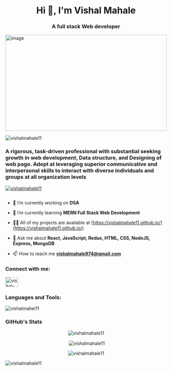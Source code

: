 <h1 align="center">Hi 👋, I'm Vishal Mahale</h1>
<h3 align="center">A full stack Web developer</h3>
<img height="300px" width="100%"  src="https://media-exp1.licdn.com/dms/image/C4D16AQFDUsBYLQRtRg/profile-displaybackgroundimage-shrink_350_1400/0/1656051157737?e=1669248000&v=beta&t=tTA28EQJZA23h2lDwz08sDbBqVrAuZx_TJV6rE5ZiwM" alt="image"/>

<p align="left"> <img src="https://komarev.com/ghpvc/?username=vishalmahale11&label=Profile%20views&color=0e75b6&style=flat" alt="vishalmahale11" /> </p>
<h3>A rigorous, task-driven professional with substantial
seeking growth in web development, Data structure,
and Designing of web page. Adept at leveraging
superior communicative and interpersonal skills to
interact with diverse individuals and groups at all
organization levels</h3>

<p align="left"> <a href="https://github.com/ryo-ma/github-profile-trophy"><img src="https://github-profile-trophy.vercel.app/?username=vishalmahale11" alt="vishalmahale11" /></a> </p>

<p align="left"> <a href="https://twitter.com/" target="blank"><img src="https://img.shields.io/twitter/follow/?logo=twitter&style=for-the-badge" alt="" /></a> </p>

- 🔭 I’m currently working on **DSA**

- 🌱 I’m currently learning **MERN Full Stack Web Development**

- 👨‍💻 All of my projects are available at [https://vishalmahale11.github.io/](https://vishalmahale11.github.io/)

- 💬 Ask me about **React, JavaScript, Redux, HTML, CSS, NodeJS, Express, MongoDB**

- 📫 How to reach me **vishalmahale974@gmail.com**

<h3 align="left">Connect with me:</h3>
<p align="left">
<a href="https://linkedin.com/in/vishal-mahale-87688a192" target="blank"><img align="center" src="https://raw.githubusercontent.com/rahuldkjain/github-profile-readme-generator/master/src/images/icons/Social/linked-in-alt.svg" alt="vishal-mahale-87688a192" height="30" width="40" /></a>

</p>

<h3 align="left">Languages and Tools:</h3>
<!-- <p align="left"> <a href="https://babeljs.io/" target="_blank" rel="noreferrer"> <img src="https://user-images.githubusercontent.com/56288/58110630-8a3c1080-7bb5-11e9-8f16-afa391dc4223.jpg" alt="babel" width="40" height="40"/> </a> <a href="https://www.w3schools.com/css/" target="_blank" rel="noreferrer"> <img src="https://raw.githubusercontent.com/devicons/devicon/master/icons/css3/css3-original-wordmark.svg" alt="css3" width="40" height="40"/> </a> <a href="https://www.cypress.io" target="_blank" rel="noreferrer"> <img src="https://blog.knoldus.com/wp-content/uploads/2022/04/cypress.png" alt="cypress" width="40" height="40"/> </a> <a href="https://expressjs.com" target="_blank" rel="noreferrer"> <img src="https://w7.pngwing.com/pngs/925/447/png-transparent-express-js-node-js-javascript-mongodb-node-js-text-trademark-logo.png" alt="express" width="40" height="40"/> </a> <a href="https://git-scm.com/" target="_blank" rel="noreferrer"> <img src="https://www.vectorlogo.zone/logos/git-scm/git-scm-icon.svg" alt="git" width="40" height="40"/> </a> <a href="https://heroku.com" target="_blank" rel="noreferrer"> <img src="https://www.vectorlogo.zone/logos/heroku/heroku-icon.svg" alt="heroku" width="40" height="40"/> </a> <a href="https://www.w3.org/html/" target="_blank" rel="noreferrer"> <img src="https://raw.githubusercontent.com/devicons/devicon/master/icons/html5/html5-original-wordmark.svg" alt="html5" width="40" height="40"/> </a> <a href="https://developer.mozilla.org/en-US/docs/Web/JavaScript" target="_blank" rel="noreferrer"> <img src="https://raw.githubusercontent.com/devicons/devicon/master/icons/javascript/javascript-original.svg" alt="javascript" width="40" height="40"/> </a> <a href="https://jestjs.io" target="_blank" rel="noreferrer"> <img src="https://www.vectorlogo.zone/logos/jestjsio/jestjsio-icon.svg" alt="jest" width="40" height="40"/> </a> <a href="https://www.mongodb.com/" target="_blank" rel="noreferrer"> <img src="https://raw.githubusercontent.com/devicons/devicon/master/icons/mongodb/mongodb-original-wordmark.svg" alt="mongodb" width="40" height="40"/> </a> <a href="https://nodejs.org" target="_blank" rel="noreferrer"> <img src="https://raw.githubusercontent.com/devicons/devicon/master/icons/nodejs/nodejs-original-wordmark.svg" alt="nodejs" width="40" height="40"/> </a> <a href="https://postman.com" target="_blank" rel="noreferrer"> <img src="https://www.vectorlogo.zone/logos/getpostman/getpostman-icon.svg" alt="postman" width="40" height="40"/> </a> <a href="https://reactjs.org/" target="_blank" rel="noreferrer"> <img src="https://raw.githubusercontent.com/devicons/devicon/master/icons/react/react-original-wordmark.svg" alt="react" width="40" height="40"/> </a> <a href="https://redux.js.org" target="_blank" rel="noreferrer"> <img src="https://raw.githubusercontent.com/devicons/devicon/master/icons/redux/redux-original.svg" alt="redux" width="40" height="40"/> </a> <a href="https://www.typescriptlang.org/" target="_blank" rel="noreferrer"> <img src="https://raw.githubusercontent.com/devicons/devicon/master/icons/typescript/typescript-original.svg" alt="typescript" width="40" height="40"/> </a> </p> -->
<img src="https://user-images.githubusercontent.com/82999542/132934744-131c1891-4a4f-4e88-a64a-36720ad7470b.png" alt="vishalmahel11"/>

<h3>GitHub's Stats</h3>
<p align="center"><img align="center" src="https://github-readme-stats.vercel.app/api/top-langs?username=vishalmahale11&show_icons=true&locale=en&layout=compact" alt="vishalmahale11" /></p>

<p align="center">&nbsp;<img align="center" src="https://github-readme-stats.vercel.app/api?username=vishalmahale11&show_icons=true&locale=en" alt="vishalmahale11" /></p>

<p align="center"><img align="center" src="https://github-readme-streak-stats.herokuapp.com/?user=vishalmahale11&" alt="vishalmahale11" /></p>
<img src="https://activity-graph.herokuapp.com/graph?username=vishalmahale11" alt="vishalmahale11"/>
